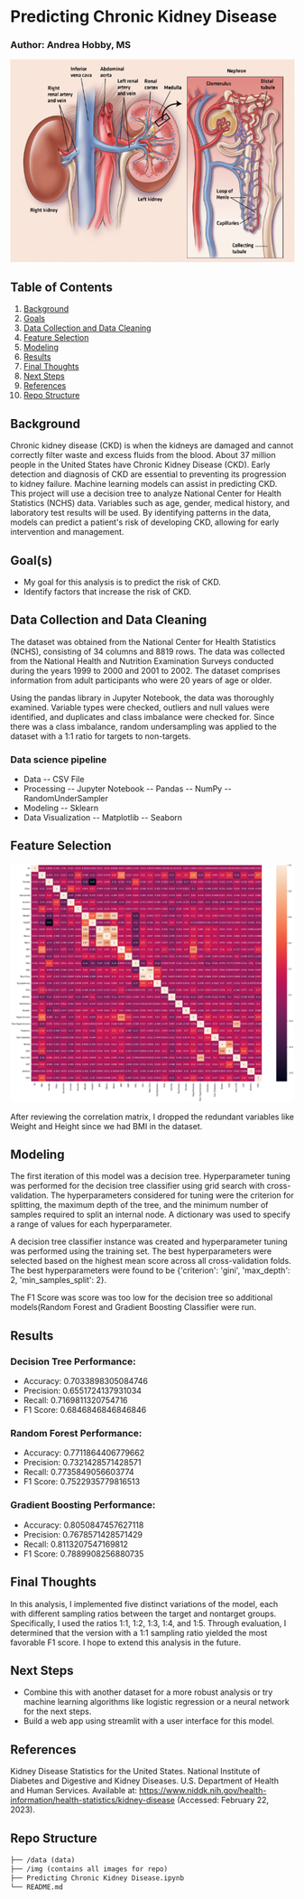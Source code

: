 # Predicting Chronic Kidney Disease 
### Author: Andrea Hobby, MS

![kidney](img/fnalkidney-comp_1087848275.png)

## Table of Contents
1. [Background](#background)
2. [Goals](#goals)
3. [Data Collection and Data Cleaning](#DataCollectionandDataCleaning)
4. [Feature Selection](#FeatureSelection)
5. [Modeling](#modeling)
6. [Results](#Results)
7. [Final Thoughts](#FinalThoughts)
8. [Next Steps](#NextSteps)
9. [References](#References)
10. [Repo Structure](#repo)


<a name="background"/>

## Background
Chronic kidney disease (CKD) is when the kidneys are damaged and cannot correctly filter waste and excess fluids from the blood. About 37 million people in the United States have Chronic Kidney Disease (CKD). Early detection and diagnosis of CKD are essential to preventing its progression to kidney failure. Machine learning models can assist in predicting CKD. This project will use a decision tree to analyze National Center for Health Statistics (NCHS) data. Variables such as age, gender, medical history, and laboratory test results will be used. By identifying patterns in the data, models can predict a patient's risk of developing CKD, allowing for early intervention and management. 

<a name="goals"/>

## Goal(s)
- My goal for this analysis is to predict the risk of CKD. 
- Identify factors that increase the risk of CKD. 

<a name="DataCollectionandDataCleaning"/>

## Data Collection and Data Cleaning
The dataset was obtained from the National Center for Health Statistics (NCHS), consisting of 34 columns and 8819 rows. The data was collected from the National Health and Nutrition Examination Surveys conducted during the years 1999 to 2000 and 2001 to 2002. The dataset comprises information from adult participants who were 20 years of age or older.

Using the pandas library in Jupyter Notebook, the data was thoroughly examined. Variable types were checked, outliers and null values were identified, and duplicates and class imbalance were checked for. Since there was a class imbalance, random undersampling was applied to the dataset with a 1:1 ratio for targets to non-targets.

### Data science pipeline 
- Data
-- CSV File
- Processing
-- Jupyter Notebook
-- Pandas
-- NumPy
-- RandomUnderSampler
- Modeling
-- Sklearn
- Data Visualization
-- Matplotlib
-- Seaborn

<a name="FeatureSelection"/>

## Feature Selection

![corr](img/correlation%20matrix.png)


After reviewing the correlation matrix, I dropped the redundant variables like Weight and Height since we had BMI in the dataset. 

<a name="modeling"/>

## Modeling

The first iteration of this model was a decision tree. Hyperparameter tuning was performed for the decision tree classifier using grid search with cross-validation. The hyperparameters considered for tuning were the criterion for splitting, the maximum depth of the tree, and the minimum number of samples required to split an internal node. A dictionary was used to specify a range of values for each hyperparameter.

A decision tree classifier instance was created and hyperparameter tuning was performed using the training set. The best hyperparameters were selected based on the highest mean score across all cross-validation folds. The best hyperparameters were found to be {'criterion': 'gini', 'max_depth': 2, 'min_samples_split': 2}.

The F1 Score was score was too low for the decision tree so additional models(Random Forest and Gradient Boosting Classifier were run. 

<a name="Results"/>

## Results
### Decision Tree Performance:
- Accuracy: 0.7033898305084746
- Precision: 0.6551724137931034
- Recall: 0.7169811320754716
- F1 Score: 0.6846846846846846

### Random Forest Performance:
- Accuracy: 0.7711864406779662
- Precision: 0.7321428571428571
- Recall: 0.7735849056603774
- F1 Score: 0.7522935779816513

### Gradient Boosting Performance:
- Accuracy: 0.8050847457627118
- Precision: 0.7678571428571429
- Recall: 0.8113207547169812
- F1 Score: 0.7889908256880735



<a name="FinalThoughts"/>

## Final Thoughts
In this analysis, I implemented five distinct variations of the model, each with different sampling ratios between the target and nontarget groups. Specifically, I used the ratios 1:1, 1:2, 1:3, 1:4, and 1:5. Through evaluation, I determined that the version with a 1:1 sampling ratio yielded the most favorable F1 score. I hope to extend this analysis in the future.

<a name="NextSteps"/>

## Next Steps
- Combine this with another dataset for a more robust analysis or try machine learning algorithms like logistic regression or a neural network for the next steps. 
- Build a web app using streamlit with a user interface for this model. 

<a name="References"/>

## References
Kidney Disease Statistics for the United States. National Institute of Diabetes and Digestive and Kidney Diseases. U.S. Department of Health and Human Services. Available at: https://www.niddk.nih.gov/health-information/health-statistics/kidney-disease (Accessed: February 22, 2023). 

<a name="repo"/>

## Repo Structure
```
├── /data (data)
├── /img (contains all images for repo)
├── Predicting Chronic Kidney Disease.ipynb
└── README.md

